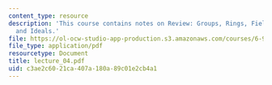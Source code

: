 ```yaml
---
content_type: resource
description: 'This course contains notes on Review: Groups, Rings, Fields, and Polynomials
  and Ideals.'
file: https://ol-ocw-studio-app-production.s3.amazonaws.com/courses/6-972-algebraic-techniques-and-semidefinite-optimization-spring-2006/c3ae2c6021ca407a180a89c01e2cb4a1_lecture_04.pdf
file_type: application/pdf
resourcetype: Document
title: lecture_04.pdf
uid: c3ae2c60-21ca-407a-180a-89c01e2cb4a1
---
```

